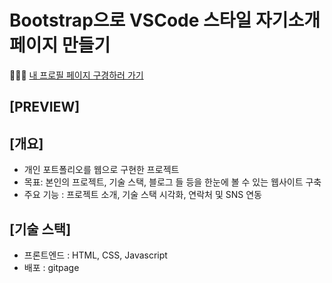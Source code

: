 # Bootstrap으로 VSCode 스타일 자기소개 페이지 만들기

👩🏻‍💻 [내 프로필 페이지 구경하러 가기](https://pkrystal95.github.io/toy_css_sjcode/)

## [PREVIEW]

## [개요]

- 개인 포트폴리오를 웹으로 구현한 프로젝트
- 목표: 본인의 프로젝트, 기술 스택, 블로그 들 등을 한눈에 볼 수 있는 웹사이트 구축
- 주요 기능 : 프로젝트 소개, 기술 스택 시각화, 연락처 및 SNS 연동

## [기술 스택]

- 프론트엔드 : HTML, CSS, Javascript
- 배포 : gitpage
